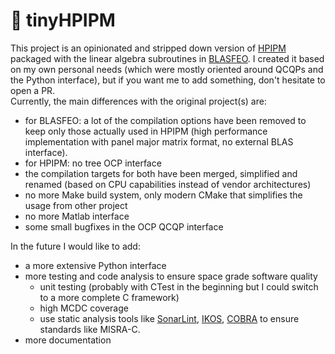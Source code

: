 # 🤏 tinyHPIPM 
<!-- a stripped down version of the HPIPM solver -->
This project is an opinionated and stripped down version of [HPIPM](https://github.com/giaf/hpipm) packaged with the linear algebra subroutines in [BLASFEO](https://github.com/giaf/blasfeo).
I created it based on my own personal needs (which were mostly oriented around QCQPs and the Python interface), but if you want me to add something, don't hesitate to open a PR.  
Currently, the main differences with the original project(s) are:
- for BLASFEO: a lot of the compilation options have been removed to keep only those actually used in HPIPM (high performance implementation with panel major matrix format, no external BLAS interface).
- for HPIPM: no tree OCP interface
- the compilation targets for both have been merged, simplified and renamed (based on CPU capabilities instead of vendor architectures)
- no more Make build system, only modern CMake that simplifies the usage from other project
- no more Matlab interface 
- some small bugfixes in the OCP QCQP interface

In the future I would like to add:
- a more extensive Python interface 
- more testing and code analysis to ensure space grade software quality
    - unit testing (probably with CTest in the beginning but I could switch to a more complete C framework)
    - high MCDC coverage
    - use static analysis tools like [SonarLint](https://www.sonarsource.com/products/sonarlint/), [IKOS](https://github.com/NASA-SW-VnV/ikos), [COBRA](https://github.com/nimble-code/Cobra) to ensure standards like MISRA-C.
- more documentation

